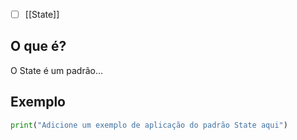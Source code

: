 
- [ ] [[State]]
## O que é?
O State é um padrão...

## Exemplo
```python
print("Adicione um exemplo de aplicação do padrão State aqui")
```